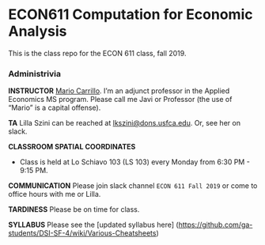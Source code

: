 # ECON611 Computation for Economic Analysis

This is the class repo for the ECON 611 class, fall 2019.

### Administrivia

**INSTRUCTOR** [
Mario Carrillo](https://www.usfca.edu/faculty/mario-carrillo). I’m an adjunct professor in the Applied Economics MS program.  Please call me Javi or Professor (the use of “Mario” is a capital offense). 

**TA** 
Lilla Szini can be reached at lkszini@dons.usfca.edu. Or, see her on slack.

**CLASSROOM SPATIAL COORDINATES**
* Class is held at Lo Schiavo 103 (LS 103) every Monday from 6:30 PM - 9:15 PM.

**COMMUNICATION** 
Please join slack channel `ECON 611 Fall 2019` or come to office hours with me or Lilla.

**TARDINESS** 
Please be on time for class. 

**SYLLABUS**
Please see the [updated syllabus here] (https://github.com/ga-students/DSI-SF-4/wiki/Various-Cheatsheets)
